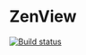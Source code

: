 # ZenView
[![Build status](https://jhonnyli.visualstudio.com/ZenView/_apis/build/status/ZenView-ASP.NET-CI)](https://jhonnyli.visualstudio.com/ZenView/_build/latest?definitionId=1)
